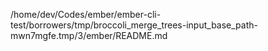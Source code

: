 /home/dev/Codes/ember/ember-cli-test/borrowers/tmp/broccoli_merge_trees-input_base_path-mwn7mgfe.tmp/3/ember/README.md